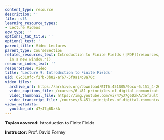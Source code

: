 ```yaml
---
content_type: resource
description: ''
file: null
learning_resource_types:
- Lecture Videos
ocw_type: ''
optional_tab_title: ''
optional_text: ''
parent_title: Video Lectures
parent_type: CourseSection
related_resources_text: Introduction to Finite Fields ([PDF](resources/chap7 "Open
  in a new window."))
resource_index_text: ''
resourcetype: Video
title: 'Lecture 9: Introduction to Finite Fields'
uid: 62c310fc-f27b-3b82-af67-5f9a14c8a70c
video_files:
  archive_url: https://archive.org/download/MIT6.451S05/9ocw-6.451_4-261-02mar2005-220k.mp4
  video_captions_file: /courses/6-451-principles-of-digital-communication-ii-spring-2005/de811242449e5072b7552830550225ea_47yJ7g6DzkA.vtt
  video_thumbnail_file: https://img.youtube.com/vi/47yJ7g6DzkA/default.jpg
  video_transcript_file: /courses/6-451-principles-of-digital-communication-ii-spring-2005/9013f9042abf6a4b6963b5757c7ad9ca_47yJ7g6DzkA.pdf
video_metadata:
  youtube_id: 47yJ7g6DzkA
---
```


**Topics covered:** Introduction to Finite Fields

**Instructor:** Prof. David Forney